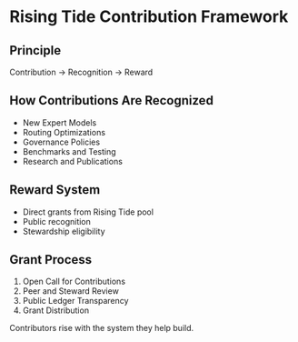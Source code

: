 # Rising Tide Contribution Framework

## Principle
Contribution → Recognition → Reward

## How Contributions Are Recognized
- New Expert Models
- Routing Optimizations
- Governance Policies
- Benchmarks and Testing
- Research and Publications

## Reward System
- Direct grants from Rising Tide pool
- Public recognition
- Stewardship eligibility

## Grant Process
1. Open Call for Contributions
2. Peer and Steward Review
3. Public Ledger Transparency
4. Grant Distribution

Contributors rise with the system they help build.